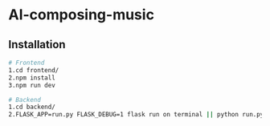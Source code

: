 # AI-composing-music

## Installation

``` bash
# Frontend
1.cd frontend/
2.npm install
3.npm run dev

# Backend
1.cd backend/
2.FLASK_APP=run.py FLASK_DEBUG=1 flask run on terminal || python run.py
```
